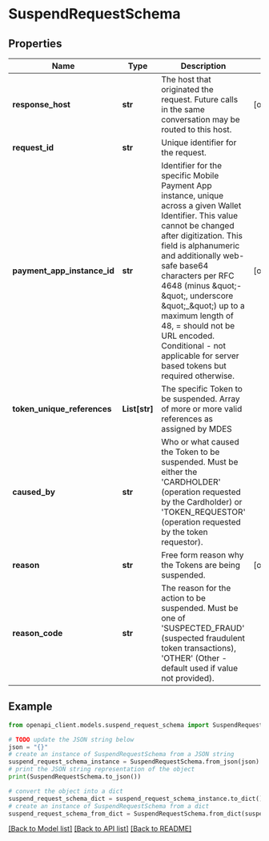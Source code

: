 # SuspendRequestSchema


## Properties

Name | Type | Description | Notes
------------ | ------------- | ------------- | -------------
**response_host** | **str** | The host that originated the request. Future calls in the same conversation may be routed to this host.  | [optional] 
**request_id** | **str** | Unique identifier for the request.  | 
**payment_app_instance_id** | **str** | Identifier for the specific Mobile Payment App instance, unique across a given Wallet Identifier. This value cannot be changed after digitization. This field is alphanumeric and additionally web-safe base64 characters per RFC 4648 (minus \&quot;-\&quot;, underscore \&quot;_\&quot;) up to a maximum length of 48, &#x3D; should not be URL encoded. Conditional - not applicable for server based tokens but required otherwise.  | [optional] 
**token_unique_references** | **List[str]** | The specific Token to be suspended. Array of more or more valid references as assigned by MDES  | 
**caused_by** | **str** | Who or what caused the Token to be suspended. Must be either the &#39;CARDHOLDER&#39; (operation requested by the Cardholder) or &#39;TOKEN_REQUESTOR&#39; (operation requested by the token requestor).  | 
**reason** | **str** | Free form reason why the Tokens are being suspended.  | [optional] 
**reason_code** | **str** | The reason for the action to be suspended. Must be one of &#39;SUSPECTED_FRAUD&#39; (suspected fraudulent token transactions), &#39;OTHER&#39; (Other - default used if value not provided).  | 

## Example

```python
from openapi_client.models.suspend_request_schema import SuspendRequestSchema

# TODO update the JSON string below
json = "{}"
# create an instance of SuspendRequestSchema from a JSON string
suspend_request_schema_instance = SuspendRequestSchema.from_json(json)
# print the JSON string representation of the object
print(SuspendRequestSchema.to_json())

# convert the object into a dict
suspend_request_schema_dict = suspend_request_schema_instance.to_dict()
# create an instance of SuspendRequestSchema from a dict
suspend_request_schema_from_dict = SuspendRequestSchema.from_dict(suspend_request_schema_dict)
```
[[Back to Model list]](../README.md#documentation-for-models) [[Back to API list]](../README.md#documentation-for-api-endpoints) [[Back to README]](../README.md)



